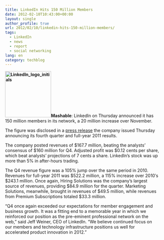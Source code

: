 ```yaml
---
title: LinkedIn Hits 150 Million Members
date: 2012-02-10T10:43:00+00:00
layout: single
author_profile: true
url: 2012/02/10/linkedin-hits-150-million-members/
tags:
  - LinkedIn
  - news
  - report
  - social networking
lang: en
category: techblog
---
```

**<img class="alignright size-thumbnail wp-image-7238" src="/images/2012/02/LinkedIn_logo_initials-150x150.png" alt="LinkedIn_logo_initials" width="150" height="150" srcset="/images/sites/3/2012/02/LinkedIn_logo_initials-150x150.png 150w, /images/sites/3/2012/02/LinkedIn_logo_initials-300x300.png 300w, /images/sites/3/2012/02/LinkedIn_logo_initials.png 768w" sizes="(max-width: 150px) 100vw, 150px" />Mashable**: LinkedIn on Thursday announced it has 150 million members in its network, a 20 million increase over November.

The figure was disclosed in a [press release](http://www.globenewswire.com/newsroom/news.html?d=245362) the company issued Thursday announcing its fourth quarter and full-year 2011 results.

The company posted revenues of $167.7 million, beating the analysts’ consensus of $160 million for Q4. Adjusted profit was $0.12 cents per share, which beat analysts’ projections of 7 cents a share. LinkedIn’s stock was up more than 5% in after-hours trading.

The Q4 revenue figure was a 105% jump over the same period in 2010. Revenues for full-year 2011 was $522.2 million, a 115% increase over 2010′s $243.1 million. Once again, Hiring Solutions was the company’s largest source of revenues, providing $84.9 million for the quarter. Marketing Solutions, meanwhile, brought in revenues of $49.5 million, while revenues from Premium Subscriptions totaled $33.3 million.

“Q4 once again exceeded our expectations for member engagement and business growth. It was a fitting end to a memorable year in which we reinforced our position as the pre-eminent professional network on the web,” said Jeff Weiner, CEO of LinkedIn. “We believe continued focus on our members and technology infrastructure positions us well for accelerated product innovation in 2012.”